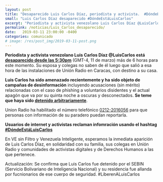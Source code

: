 ```yaml
---
layout: post
title: "Desaparecido Luis Carlos Díaz, periodista y activista.  #DóndeEstáLuisCarlos"
small: "Luis Carlos Díaz desaparecido #DóndeEstáLuisCarlos"
excerpt: "Periodista y activista venezolano Luis Carlos Díaz @LuisCarlos está desaparecido desde las 5:30pm del 11 de marzo"
permalink: /noticias/Luis_Carlos_desaparecido/
date:   2019-03-11 23:00:00 -0400
categories: comunicado
# image: /res/post_img/2019-03-11-post.png
---
```


**Periodista y activista venezolano Luis Carlos Díaz @LuisCarlos está [desaparecido desde las 5:30pm](https://twitter.com/Naky/status/1105292137866899462)** (GMT-4, 11 de marzo)  más de 6 horas para este momento. Su esposa y colegas no saben de él luego que salió a esa hora de las instalaciones de Unión Radio en Caracas, con destino a su casa.

**Luis Carlos ha sido amenazado recientemente y ha sido objeto de campañas de desinformación** incluyendo acusaciones (sin mérito) relacionadas con el caso de phishing a voluntarios disidentes y el actual apagón que va por su quinta noche a oscuras y desconectados. **Se teme que haya sido [detenido arbitrariamente](https://twitter.com/sntpvenezuela/status/1105308170073845761?s=08)**.

Union Radio ha habilitado el número telefónico [0212-2016056](tel:+582122016056) para que personas con información de su paradero puedan reportarla.

**Usuarios de internet y activistas reclaman infomración usando el hashtag  [#DóndeEstáLuisCarlos](https://twitter.com/hashtag/DóndeEstáLuisCarlos?src=hash)**

En VE sin Filtro y Venezuela Inteligente, esperamos la inmediata aparición de Luis Carlos Díaz, en solidaridad con su familia, sus colegas en Unión Radio y comunidades de activistas digitales y de Derechos Humanos a las que pertenece.

Actualización:
Se confirma que Luis Carlos fue detenido por el SEBIN (Servicio Bolivariano de Inteligencia Nacional) y su residencia fue allanda por fucnionarios de ese cuerpo de seguridad. #LiberenALuisCarlos
